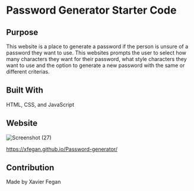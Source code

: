 # Password Generator Starter Code

## Purpose 
This website is a place to generate a password if the person is unsure of a password they want to use. This websites prompts the user to select how many characters they want for their password, what style characters they want to use and the option to generate a new password with the same or different criterias. 

## Built With
HTML, CSS, and JavaScript

## Website
![Screenshot (27)](https://user-images.githubusercontent.com/83932018/121424075-f0cc2c80-c93e-11eb-9bd3-c44bf83d88ed.png)

https://xfegan.github.io/Password-generator/

## Contribution
Made by Xavier Fegan
